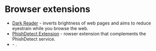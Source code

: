 # Browser extensions

- [Dark Reader](https://github.com/darkreader/darkreader) - inverts brightness of web pages and aims to reduce eyestrain while you browse the web.
- [PhishDetect Extension](https://github.com/phishdetect/phishdetect-extension) - rowser extension that complements the PhishDetect service.
- []() - .

